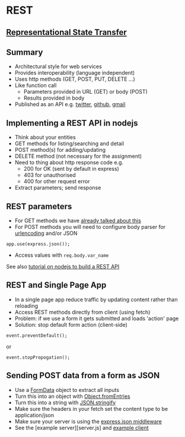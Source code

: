 # REST 

## [Representational State Transfer](https://en.wikipedia.org/wiki/Representational_state_transfer)


## Summary

- Architectural style for web services
- Provides interoperability (language independent)
- Uses http methods (GET, POST, PUT, DELETE ...)
- Like function call
  - Parameters provided in URL (GET) or body (POST) 
  - Results provided in body
- Published as an API e.g. [twitter](https://developer.twitter.com/en/docs/api-reference-index), [github](https://developer.github.com/v3/), [gmail](https://developers.google.com/gmail/api/v1/reference/)


## Implementing a REST API in nodejs

- Think about your entities
- GET methods for listing/searching and detail
- POST method(s) for adding/updating
- DELETE method (not necessary for the assignment)
- Need to thing about http response code e.g.
  - 200 for OK (sent by default in express)
  - 403 for unauthorised
  - 400 for other request error
- Extract parameters; send response


## REST parameters

- For GET methods we have [already talked about this](https://github.com/stevenaeola/progblack_lectures/blob/main/js_intro_node/README.md)
- For POST methods you will need to configure body parser for [urlencoding](https://github.com/stevenaeola/proglabs_js/tree/master/node_routing) and/or JSON

```
app.use(express.json());
```


- Access values with `req.body.var_name`

See also [tutorial on nodejs to build a REST API](https://codeburst.io/node-js-by-example-part-1-668376cd4f96)


## REST and Single Page App

- In a single page app reduce traffic by updating content rather than reloading
- Access REST methods directly from client (using fetch)
- Problem: if we use a form it gets submitted and loads 'action' page
- Solution: stop default form action (client-side)
```
event.preventDefault();
```

or

```
event.stopPropogation();
```


## Sending POST data from a form as JSON

- Use a [FormData](https://developer.mozilla.org/en-US/docs/Web/API/FormData) object to extract all inputs
- Turn this into an object with [Object.fromEntries](https://developer.mozilla.org/en-US/docs/Web/JavaScript/Reference/Global_Objects/Object/fromEntries)
- Turn this into a string with [JSON.stringify](https://developer.mozilla.org/en-US/docs/Web/JavaScript/Reference/Global_Objects/JSON/stringify)
- Make sure the headers in your fetch set the content type to be application/json
- Make sure your server is using the [express.json middleware](https://expressjs.com/en/api.html#express.json)
- See the [example server][server.js] and [example client](client/)